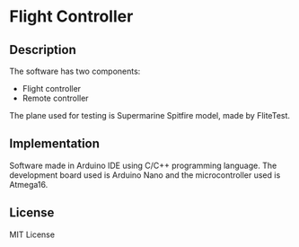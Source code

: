 # Flight Controller

## Description
The software has two components:
- Flight controller
- Remote controller

The plane used for testing is Supermarine Spitfire model, made by FliteTest.

## Implementation
Software made in Arduino IDE using C/C++ programming language.
The development board used is Arduino Nano and the microcontroller used is Atmega16.

## License
MIT License